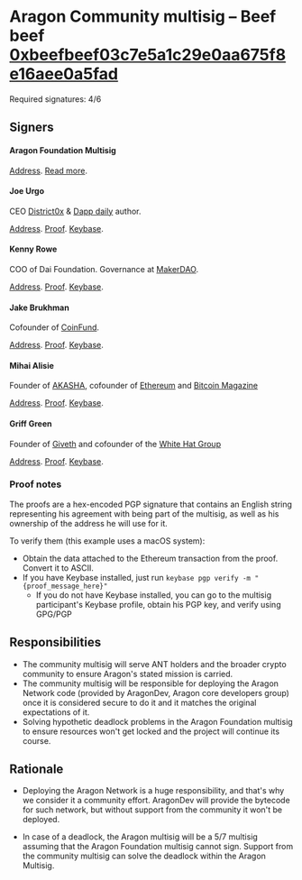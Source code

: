 # Aragon Community multisig – Beef beef [0xbeefbeef03c7e5a1c29e0aa675f8e16aee0a5fad](https://etherscan.io/address/0xbeefbeef03c7e5a1c29e0aa675f8e16aee0a5fad)

Required signatures: 4/6

## Signers

#### Aragon Foundation Multisig

[Address](https://etherscan.io/address/0xcafe1a77e84698c83ca8931f54a755176ef75f2c). [Read more](foundation.md).



#### Joe Urgo

CEO [District0x](http://district0x.io) & [Dapp daily](https://dappdaily.com) author.

[Address](https://etherscan.io/address/0x75d83a0ae1543fd4b49594023977e1daf5a954c5). [Proof](https://etherscan.io/tx/0x796538ed7dd4d76953b045c6341129f8976fefeb160de72618dc28c50138cc5a). [Keybase](https://keybase.io/joeu).



#### Kenny Rowe

COO of Dai Foundation. Governance at [MakerDAO](http://makerdao.com).

[Address](https://etherscan.io/address/0x939428c249a738990d4fb938509a5c43f3ecedcf). [Proof](https://etherscan.io/tx/0x2aea9d83c32328932bef2df2790539ddbcb489f140854d4cc2c063176135a6d6). [Keybase](https://keybase.io/kennyrowe).



#### Jake Brukhman

Cofounder of [CoinFund](http://coinfund.io).

[Address](https://etherscan.io/address/0xD4bE3593eb07F97de7E27bE56Ff7aD2f27a72364). [Proof](https://etherscan.io/tx/0x9af0ffb13ab3de609ac3b8314d4fa4737106cc7844a6f7bd125a4876239a4db1). [Keybase](https://keybase.io/jbrukh).



#### Mihai Alisie

Founder of [AKASHA](https://akasha.world), cofounder of [Ethereum](https://ethereum.org) and [Bitcoin Magazine](https://bitcoinmagazine.com/)

[Address](https://etherscan.io/address/0xfdbeebf23663577804248126559addb6785a5f8f). [Proof](https://etherscan.io/tx/0xe16626c5995b5633dc07b3bcc123bc046385abbdfb5b47c3da0e5eece74f19e4). [Keybase](https://keybase.io/mihaialisie).


#### Griff Green

Founder of [Giveth](https://giveth.io) and cofounder of the [White Hat Group](https://mashable.com/2017/07/26/ethereum-stolen-white-hat-group-rescued.amp)

[Address](https://etherscan.io/address/0x839395e20bbb182fa440d08f850e6c7a8f6f0780). [Proof](https://etherscan.io/tx/0x53e2d8f9f5ba85f1ea9966af7db621ce08cd4b3732b331ba97247c0a29c6e388). [Keybase](https://keybase.io/griffgreen).

### Proof notes

The proofs are a hex-encoded PGP signature that contains an English string representing his agreement with being part of the multisig, as well as his ownership of the address he will use for it.

To verify them (this example uses a macOS system):

- Obtain the data attached to the Ethereum transaction from the proof. Convert it to ASCII.
- If you have Keybase installed, just run `keybase pgp verify -m "{proof_message_here}"`
  - If you do not have Keybase installed, you can go to the multisig participant's Keybase profile, obtain his PGP key, and verify using GPG/PGP



## Responsibilities

- The community multisig will serve ANT holders and the broader crypto community to ensure Aragon's stated mission is carried.
- The community multisig will be responsible for deploying the Aragon Network code (provided by AragonDev, Aragon core developers group) once it is considered secure to do it and it matches the original expectations of it.
- Solving hypothetic deadlock problems in the Aragon Foundation multisig to ensure resources won't get locked and the project will continue its course.



## Rationale

- Deploying the Aragon Network is a huge responsibility, and that's why we consider it a community effort. AragonDev will provide the bytecode for such network, but without support from the community it won't be deployed.

- In case of a deadlock, the Aragon multisig will be a 5/7 multisig assuming that the Aragon Foundation multisig cannot sign. Support from the community multisig can solve the deadlock within the Aragon Multisig.
